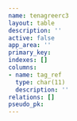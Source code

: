 ```yaml
---
name: tenagreerc3
layout: table
description: ''
active: false
app_area: ''
primary_key: 
indexes: []
columns:
- name: tag_ref
  type: char(11)
  description: ''
relations: []
pseudo_pk: 
---
```


